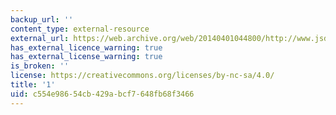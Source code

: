 ```yaml
---
backup_url: ''
content_type: external-resource
external_url: https://web.archive.org/web/20140401044800/http://www.jsdj.com/luyou/lyzy/zjwuzhen.htm
has_external_licence_warning: true
has_external_license_warning: true
is_broken: ''
license: https://creativecommons.org/licenses/by-nc-sa/4.0/
title: '1'
uid: c554e986-54cb-429a-bcf7-648fb68f3466
---
```

